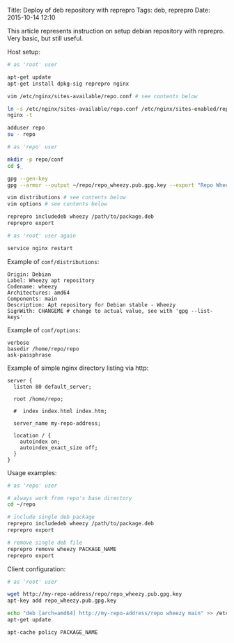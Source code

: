 Title: Deploy of deb repository with reprepro
Tags: deb, reprepro
Date: 2015-10-14 12:10

This article represents instruction on setup debian repository with reprepro. Very basic, but still useful.

Host setup:

```bash
# as 'root' user

apt-get update
apt-get install dpkg-sig reprepro nginx

vim /etc/nginx/sites-available/repo.conf # see contents below

ln -s /etc/nginx/sites-available/repo.conf /etc/nginx/sites-enabled/repo.conf
nginx -t

adduser repo
su - repo

# as 'repo' user

mkdir -p repo/conf
cd $_

gpg --gen-key
gpg --armor --output ~/repo/repo_wheezy.pub.gpg.key --export "Repo Wheezy"

vim distributions # see contents below
vim options # see contents below

reprepro includedeb wheezy /path/to/package.deb
reprepro export

# as 'root' user again

service nginx restart
```

Example of `conf/distributions`:

```plain
Origin: Debian
Label: Wheezy apt repository
Codename: wheezy
Architectures: amd64
Components: main
Description: Apt repository for Debian stable - Wheezy
SignWith: CHANGEME # change to actual value, see with 'gpg --list-keys'
```

Example of `conf/options`:

```plain
verbose
basedir /home/repo/repo
ask-passphrase
```

Example of simple nginx directory listing via http:

```plain
server {
  listen 80 default_server;

  root /home/repo;

  #  index index.html index.htm;

  server_name my-repo-address;

  location / {
    autoindex on;
    autoindex_exact_size off;
  }
}
```

Usage examples:

```bash
# as 'repo' user

# always work from repo's base directory
cd ~/repo

# include single deb package
reprepro includedeb wheezy /path/to/package.deb
reprepro export

# remove single deb file
reprepro remove wheezy PACKAGE_NAME
reprepro export
```

Client configuration:

```bash
# as 'root' user

wget http://my-repo-address/repo/repo_wheezy.pub.gpg.key
apt-key add repo_wheezy.pub.gpg.key

echo "deb [arch=amd64] http://my-repo-address/repo wheezy main" >> /etc/apt/sources.list.d/my-repo.list
apt-get update

apt-cache policy PACKAGE_NAME
```
